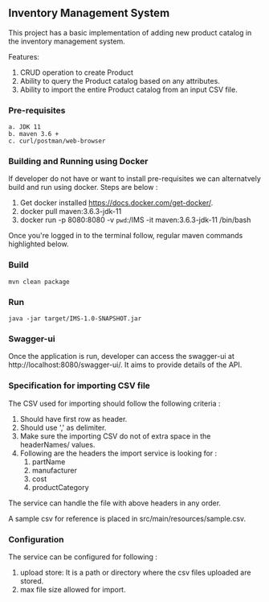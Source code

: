 ## Inventory Management System

This project has a basic implementation of adding new product catalog 
in the inventory management system.

Features:
1. CRUD operation to create Product
2. Ability to query the Product catalog based on any attributes.
3. Ability to import the entire Product catalog from an input CSV file.

### Pre-requisites
    a. JDK 11
    b. maven 3.6 +
    c. curl/postman/web-browser

### Building and Running using Docker
If developer do not have or want to install pre-requisites we can alternatvely build and run using docker. Steps are below :
1. Get docker installed https://docs.docker.com/get-docker/.
2. docker pull maven:3.6.3-jdk-11
3. docker run -p 8080:8080 -v `pwd`:/IMS -it maven:3.6.3-jdk-11 /bin/bash

Once you're logged in to the terminal follow, regular maven commands highlighted below.

### Build
    mvn clean package

### Run
    java -jar target/IMS-1.0-SNAPSHOT.jar 

### Swagger-ui
Once the application is run, developer can access the swagger-ui at http://localhost:8080/swagger-ui/.
It aims to provide details of the API.

### Specification for importing CSV file
The CSV used for importing should follow the following criteria :
1. Should have first row as header.
2. Should use ',' as delimiter.
3. Make sure the importing CSV do not of extra space in the headerNames/ values.
4. Following are the headers the import service is looking for :
   1. partName
   2. manufacturer
   3. cost
   4. productCategory
    
The service can handle the file with above headers in any order.    

A sample csv for reference is placed in src/main/resources/sample.csv.

### Configuration
The service can be configured for following :
1. upload store: It is a path or directory where the csv files uploaded are stored.
2. max file size allowed for import.

